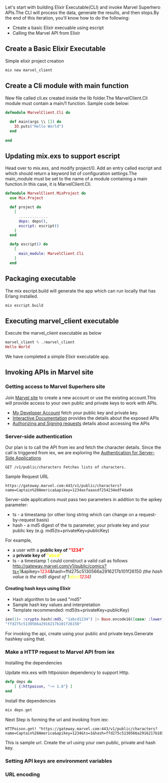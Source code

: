 Let's start with building Elixir Executable(CLI) and invoke Marvel Superhero APIs.The CLI will process the data, generate the results, and then stops.By the end of this iteration, you'll know how to do the following:

* Create a basic Elixir execuable using escript
* Calling the Marvel API from Elixir


## Create a Basic Elixir Executable

Simple elixir project creation

```elixir
mix new marvel_client
```

## Create a Cli module with main function

New file called cli.ex created inside the lib folder.The MarvelClient.Cli module must contain a main/1 function. Sample code below:

```elixir
defmodule MarvelClient.Cli do
  
  def main(args \\ []) do
    IO.puts("Hello World")
  end
  
end
```

## Updating mix.exs to support escript

Head over to mix.exs, and modify project/0.
Add an entry called escript and which should return a keyword list of configuration settings.The main_module must be set to the name of a module containing a main function.In this case, it is MarvelClient.Cli.

```elixir
defmodule MarvelClient.MixProject do
  use Mix.Project

  def project do
    [
      .............
      deps: deps(),
      escript: escript()
    ]
  end

  defp escript() do
    [
      main_module: MarvelClient.Cli
    ]
  end
```

## Packaging executable

The mix escript.build will generate the app which can run locally that has Erlang installed.

```elixir
mix escript.build
```

## Executing marvel_client executable

Execute the marvel_client executable as below

```elixir
marvel_client % ./marvel_client 
Hello World
```

We have completed a simple Elixir executable app.

## Invoking APIs in Marvel site 

### Getting access to Marvel Superhero site

Join [Marvel site](https://www.marvel.com/) to create a new account or use the existing account.This will provide access to your own public and private keys to work with APIs.

* [My Developer Account](https://developer.marvel.com/account) fetch your public key and private key.
* [Interactive Documentation](https://developer.marvel.com/docs) provides the details about the exposed APIs
* [Authorizing and Signing requests](https://developer.marvel.com/documentation/authorization) details about accessing the APIs

### Server-side authentication

Our plan is to call the API from iex and fetch the character details. Since the call is triggered from iex, we are exploring the [Authentication for Server-Side Applications](https://developer.marvel.com/documentation/authorization)

```
GET /v1/public/characters Fetches lists of characters.
```
Sample Request URL

```
https://gateway.marvel.com:443/v1/public/characters?name=Captain%20America&apikey=1234asfaaasdf254234edf4da66
```

Server-side applications must pass two parameters in addition to the apikey parameter:
* ts - a timestamp (or other long string which can change on a request-by-request basis)
* hash - a md5 digest of the ts parameter, your private key and your public key (e.g. md5(ts+privateKey+publicKey)


For example, 
  * a user with a **public key of <span style="color:red">"1234"</span>** 
  * a **private key of <span style="color:yellow">"abcd"</span>**
  * ts - a timestamp <span style="color:green">1</span>
could construct a valid call as follows
http://gateway.marvel.com/v1/public/comics?ts=<span style="color:green">1</span>&apikey=<span style="color:red">1234</span>&hash=ffd275c5130566a2916217b101f26150 
*(the hash value is the md5 digest of <span style="color:green">1</span><span style="color:yellow">abcd</span><span style="color:red">1234</span>)*

#### Creating hash keys using Elixir
* Hash algorithm to be used "md5"
* Sample hash key values and interpretation
* Template recommended:  md5(ts+privateKey+publicKey)

```elixir
iex(1)> :crypto.hash(:md5, "1abcd1234") |> Base.encode16([case: :lower])
"ffd275c5130566a2916217b101f26150"
```

For invoking the api, create using your public and private keys.Generate hashkey using that.

### Make a HTTP request to Marvel API from iex

Installing the dependencies

Update mix.exs with httpoision dependency to support Http.

```elixir
defp deps do
    [ {:httpoison, "~> 1.8"} ]
end
```

Install the dependencies

```elixir
mix deps.get
```

Next Step is forming the url and invoking from iex:

```
HTTPoison.get! "https://gateway.marvel.com:443/v1/public/characters?name=Captain%20America&apikey=1234&ts=1&hash=ffd275c5130566a2916217b101f26150"
```
This is sample url. Create the url using your own public, private and hash key.

### Setting API keys are environment variables

### URL encoding

